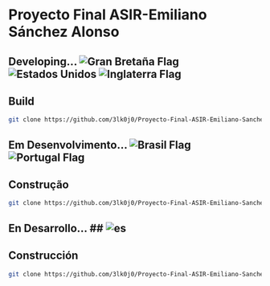 # Proyecto Final ASIR-Emiliano Sánchez Alonso

## Developing... ![Gran Bretaña Flag](https://flagcdn.com/w20/gb.png) ![Estados Unidos](https://flagcdn.com/w20/us.png) ![Inglaterra Flag](https://flagcdn.com/w20/gb-eng.png) 
## Build
```bash
git clone https://github.com/3lk0j0/Proyecto-Final-ASIR-Emiliano-Sanchez-Alonso.git
```

## Em Desenvolvimento... ![Brasil Flag](https://flagcdn.com/w20/br.png) ![Portugal Flag](https://flagcdn.com/w20/pt.png) 
## Construção
```bash
git clone https://github.com/3lk0j0/Proyecto-Final-ASIR-Emiliano-Sanchez-Alonso.git
```

## En Desarrollo... ## ![es](https://twemoji.maxcdn.com/v/latest/svg/1f1ea-1f1f8.svg)
## Construcción
```bash
git clone https://github.com/3lk0j0/Proyecto-Final-ASIR-Emiliano-Sanchez-Alonso.git
```
